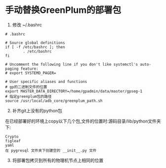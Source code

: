 # 手动替换GreenPlum的部署包

1. 修改 ~/.bashrc

```shell
# .bashrc

# Source global definitions
if [ -f /etc/bashrc ]; then
        . /etc/bashrc
fi

# Uncomment the following line if you don't like systemctl's auto-paging feature:
# export SYSTEMD_PAGER=

# User specific aliases and functions
# gp的二进制文件的位置
export MASTER_DATA_DIRECTORY=/home/gpadmin/data/master/gpseg-1
# 指定greenplum包的路径
source /usr/local/adb_core/greenplum_path.sh
```

2. 补齐git上没有的python包

在已经部署好的环境上copy以下几个包,文件的位置时:源码目录/lib/python文件夹下:

```
Crypto
figleaf
yaml
在 pygresql 文件夹下创建空的 __init__.py 文件
```

3. 将部署包拷贝到所有的物理机节点上相同的位置


